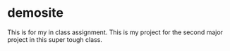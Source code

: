 # demosite
This is for my in class assignment. This is my project for the second major project in this super tough class.
